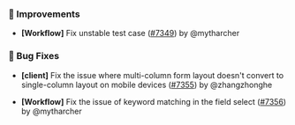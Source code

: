 ### 🚀 Improvements

- **[Workflow]** Fix unstable test case ([#7349](https://github.com/nocobase/nocobase/pull/7349)) by @mytharcher

### 🐛 Bug Fixes

- **[client]** Fix the issue where multi-column form layout doesn't convert to single-column layout on mobile devices ([#7355](https://github.com/nocobase/nocobase/pull/7355)) by @zhangzhonghe

- **[Workflow]** Fix the issue of keyword matching in the field select ([#7356](https://github.com/nocobase/nocobase/pull/7356)) by @mytharcher

